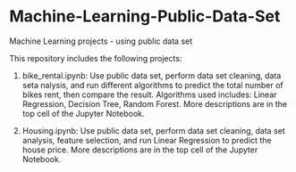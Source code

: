 # Machine-Learning-Public-Data-Set
Machine Learning projects - using public data set

This repository includes the following projects:
1. bike_rental.ipynb:
   Use public data set, perform data set cleaning, data seta nalysis, and run different
   algorithms to predict the total number of bikes rent, then compare the result.
   Algorithms used includes: Linear Regression, Decision Tree, Random Forest.
   More descriptions are in the top cell of the Jupyter Notebook.

2. Housing.ipynb: 
   Use public data set, perform data set cleaning, data set analysis, feature selection,
   and run Linear Regression to predict the house price.
   More descriptions are in the top cell of the Jupyter Notebook.
